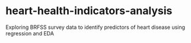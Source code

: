 # heart-health-indicators-analysis
Exploring BRFSS survey data to identify predictors of heart disease using regression and EDA
